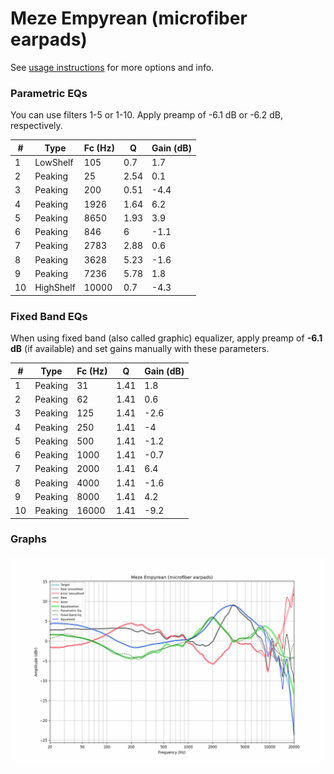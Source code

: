 # Meze Empyrean (microfiber earpads)
See [usage instructions](https://github.com/jaakkopasanen/AutoEq#usage) for more options and info.

### Parametric EQs
You can use filters 1-5 or 1-10. Apply preamp of -6.1 dB or -6.2 dB, respectively.

|   # | Type      |   Fc (Hz) |    Q |   Gain (dB) |
|-----|-----------|-----------|------|-------------|
|   1 | LowShelf  |       105 | 0.7  |         1.7 |
|   2 | Peaking   |        25 | 2.54 |         0.1 |
|   3 | Peaking   |       200 | 0.51 |        -4.4 |
|   4 | Peaking   |      1926 | 1.64 |         6.2 |
|   5 | Peaking   |      8650 | 1.93 |         3.9 |
|   6 | Peaking   |       846 | 6    |        -1.1 |
|   7 | Peaking   |      2783 | 2.88 |         0.6 |
|   8 | Peaking   |      3628 | 5.23 |        -1.6 |
|   9 | Peaking   |      7236 | 5.78 |         1.8 |
|  10 | HighShelf |     10000 | 0.7  |        -4.3 |

### Fixed Band EQs
When using fixed band (also called graphic) equalizer, apply preamp of **-6.1 dB** (if available) and set gains manually with these parameters.

|   # | Type    |   Fc (Hz) |    Q |   Gain (dB) |
|-----|---------|-----------|------|-------------|
|   1 | Peaking |        31 | 1.41 |         1.8 |
|   2 | Peaking |        62 | 1.41 |         0.6 |
|   3 | Peaking |       125 | 1.41 |        -2.6 |
|   4 | Peaking |       250 | 1.41 |        -4   |
|   5 | Peaking |       500 | 1.41 |        -1.2 |
|   6 | Peaking |      1000 | 1.41 |        -0.7 |
|   7 | Peaking |      2000 | 1.41 |         6.4 |
|   8 | Peaking |      4000 | 1.41 |        -1.6 |
|   9 | Peaking |      8000 | 1.41 |         4.2 |
|  10 | Peaking |     16000 | 1.41 |        -9.2 |

### Graphs
![](./Meze%20Empyrean%20(microfiber%20earpads).png)

